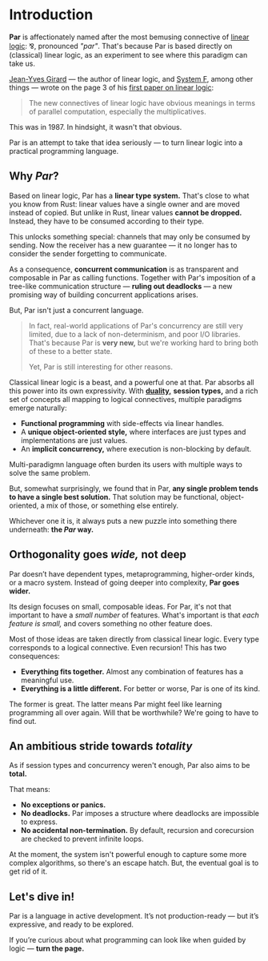 # Introduction

**Par** is affectionately named after the most bemusing connective of
[linear logic](https://en.wikipedia.org/wiki/Linear_logic): ⅋, pronounced _"par"_.
That's because Par is based directly on (classical) linear logic, as an experiment to
see where this paradigm can take us.

[Jean-Yves Girard](https://en.wikipedia.org/wiki/Jean-Yves_Girard) — the author of linear logic,
and [System F](https://en.wikipedia.org/wiki/System_F), among other things — wrote on the page 3
of his [first paper on linear logic](https://www.sciencedirect.com/science/article/pii/0304397587900454):

> The new connectives of linear logic have obvious meanings in terms of
parallel computation, especially the multiplicatives.

This was in 1987. In hindsight, it wasn't that obvious.

Par is an attempt to take that idea seriously — to turn linear logic into a practical programming language.

## Why _Par_?

Based on linear logic, Par has a **linear type system.** That's close to what you know from Rust:
linear values have a single owner and are moved instead of copied.
But unlike in Rust, linear values **cannot be dropped.** Instead, they have to be consumed according to their type.

This unlocks something special: channels that may only be consumed by sending.
Now the receiver has a new guarantee — it no longer has to consider the sender forgetting to communicate.

As a consequence, **concurrent communication** is as transparent and composable in Par as calling functions.
Together with Par's imposition of a tree-like communication structure — **ruling out deadlocks** — a new
promising way of building concurrent applications arises.

But, Par isn't just a concurrent language.

> In fact, real-world applications of Par's concurrency are still
> very limited, due to a lack of non-determinism, and poor I/O libraries. That's because Par is
> **very new,** but we're working hard to bring both of these to a better state.
> 
> Yet, Par is still interesting for other reasons.

Classical linear logic is a beast, and a powerful one
at that. Par absorbs all this power into its own expressivity. With [**duality,**](./processes/duality.md)
**session types,** and a rich set of concepts all mapping to logical connectives,
multiple paradigms emerge naturally:

- **Functional programming** with side-effects via linear handles.
- A **unique object-oriented style,** where interfaces are just types and implementations are just values.
- An **implicit concurrency,** where execution is non-blocking by default.

Multi-paradigmn language often burden its users with multiple ways to solve the same problem.

But, somewhat surprisingly, we found that in Par, **any single problem tends to have a single best solution.**
That solution may be functional, object-oriented, a mix of those, or something else entirely.

Whichever one it is, it always puts a new puzzle into something there underneath: **the _Par_ way.**

## Orthogonality goes _wide,_ not deep

Par doesn’t have dependent types, metaprogramming, higher-order kinds, or a macro system.
Instead of going deeper into complexity, **Par goes wider.**

Its design focuses on small, composable ideas. For Par, it's not that important to have a _small number_
of features. What's important is that _each feature is small,_ and covers something no other feature does.

Most of those ideas are taken directly from classical linear logic.
Every type corresponds to a logical connective. Even recursion! This has two consequences:

- **Everything fits together.** Almost any combination of features has a meaningful use.
- **Everything is a little different.** For better or worse, Par is one of its kind.

The former is great. The latter means Par might feel like learning programming all over again.
Will that be worthwhile? We're going to have to find out.

## An ambitious stride towards _totality_

As if session types and concurrency weren't enough, Par also aims to be **total.**

That means:
- **No exceptions or panics.**
- **No deadlocks.** Par imposes a structure where deadlocks are impossible to express.
- **No accidental non-termination.** By default, recursion and corecursion are checked to prevent infinite loops.

At the moment, the system isn't powerful enough to capture some more complex algorithms, so there's an
escape hatch. But, the eventual goal is to get rid of it.

## Let's dive in!

Par is a language in active development. It’s not production-ready — but it’s expressive, and ready to be
explored.

If you’re curious about what programming can look like when guided by logic — **turn the page.**
